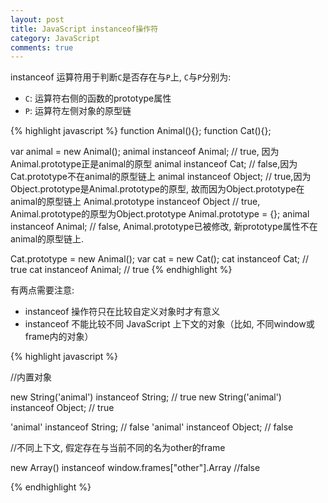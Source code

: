 ```yaml
---
layout: post
title: JavaScript instanceof操作符
category: JavaScript
comments: true
---
```

instanceof 运算符用于判断`C`是否存在与`P`上, `C`与`P`分别为:

- `C`: 运算符右侧的函数的prototype属性
- `P`: 运算符左侧对象的原型链



{% highlight javascript %}
function Animal(){};
function Cat(){};

var animal = new Animal();
animal instanceof Animal; // true, 因为Animal.prototype正是animal的原型
animal instanceof Cat; // false,因为Cat.prototype不在animal的原型链上
animal instanceof Object; // true,因为Object.prototype是Animal.prototype的原型, 故而因为Object.prototype在animal的原型链上
Animal.prototype instanceof Object // true, Animal.prototype的原型为Object.prototype
Animal.prototype = {};
animal instanceof Animal; // false, Animal.prototype已被修改, 新prototype属性不在animal的原型链上.

Cat.prototype = new Animal();
var cat = new Cat();
cat instanceof Cat; // true
cat instanceof Animal; // true
{% endhighlight %}

有两点需要注意:

- instanceof 操作符只在比较自定义对象时才有意义
- instanceof 不能比较不同 JavaScript 上下文的对象（比如, 不同window或frame内的对象）

{% highlight javascript %}

//内置对象

new String('animal') instanceof String; // true
new String('animal') instanceof Object; // true

'animal' instanceof String; // false
'animal' instanceof Object; // false

//不同上下文, 假定存在与当前不同的名为other的frame

new Array() instanceof window.frames["other"].Array //false

{% endhighlight %}

